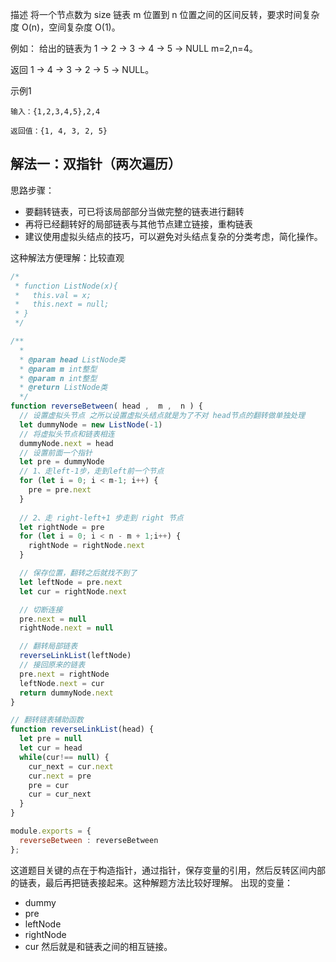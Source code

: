 描述
将一个节点数为 size 链表 m 位置到 n 位置之间的区间反转，要求时间复杂度 O(n)，空间复杂度 O(1)。

例如：
给出的链表为 1 -> 2 -> 3 -> 4 -> 5 -> NULL m=2,n=4。

返回 1 → 4 → 3 → 2 → 5 → NULL。


示例1
```
输入：{1,2,3,4,5},2,4

返回值：{1, 4, 3, 2, 5}
```

## 解法一：双指针（两次遍历）

思路步骤：
- 要翻转链表，可已将该局部部分当做完整的链表进行翻转
- 再将已经翻转好的局部链表与其他节点建立链接，重构链表
- 建议使用虚拟头结点的技巧，可以避免对头结点复杂的分类考虑，简化操作。

这种解法方便理解：比较直观

```js
/*
 * function ListNode(x){
 *   this.val = x;
 *   this.next = null;
 * }
 */

/**
  * 
  * @param head ListNode类 
  * @param m int整型 
  * @param n int整型 
  * @return ListNode类
  */
function reverseBetween( head ,  m ,  n ) {
  // 设置虚拟头节点 之所以设置虚拟头结点就是为了不对 head节点的翻转做单独处理
  let dummyNode = new ListNode(-1)
  // 将虚拟头节点和链表相连
  dummyNode.next = head
  // 设置前面一个指针
  let pre = dummyNode
  // 1、走left-1步，走到left前一个节点
  for (let i = 0; i < m-1; i++) {
    pre = pre.next
  }
  
  // 2、走 right-left+1 步走到 right 节点
  let rightNode = pre
  for (let i = 0; i < n - m + 1;i++) {
    rightNode = rightNode.next
  }

  // 保存位置，翻转之后就找不到了
  let leftNode = pre.next
  let cur = rightNode.next

  // 切断连接
  pre.next = null
  rightNode.next = null

  // 翻转局部链表
  reverseLinkList(leftNode)
  // 接回原来的链表
  pre.next = rightNode
  leftNode.next = cur
  return dummyNode.next
}

// 翻转链表辅助函数
function reverseLinkList(head) {
  let pre = null
  let cur = head
  while(cur!== null) {
    cur_next = cur.next
    cur.next = pre
    pre = cur
    cur = cur_next
  }
}

module.exports = {
  reverseBetween : reverseBetween
};
```
这道题目关键的点在于构造指针，通过指针，保存变量的引用，然后反转区间内部的链表，最后再把链表接起来。这种解题方法比较好理解。
出现的变量：
- dummy
- pre
- leftNode
- rightNode
- cur 
然后就是和链表之间的相互链接。




